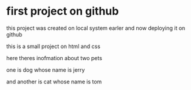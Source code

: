# first project on github

this project was created on local system earler and now deploying it on github

this is a small project on html and css

here theres inofmation about two pets 

one is dog whose name is jerry

and another is cat whose name is tom